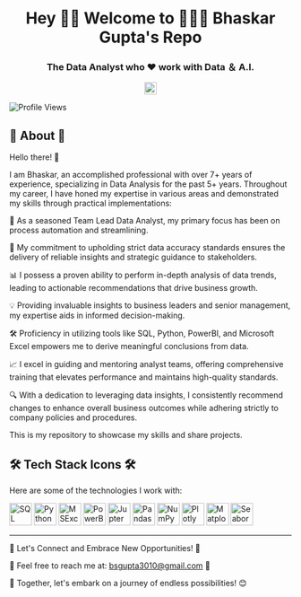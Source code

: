 <h1 align="center">Hey 👋🏻 Welcome to 👨🏻‍💻 Bhaskar Gupta's Repo</h1>

<h3 align="center">The Data Analyst who ♥ work with Data ＆ A.I.</h3>

<p align="center">
<a href="https://linkedin.com/in/bhaskarguptaa" target="blank">
<img align="center" src="https://cdn.jsdelivr.net/npm/simple-icons@3/icons/linkedin.svg" alt="Bhaskar-Gupta" width="22px" />
</a>

![Profile Views](https://komarev.com/ghpvc/?username=BSGuptaa&color=blue)

## 📝 About 📝

Hello there! 👋

I am Bhaskar, an accomplished professional with over 7+ years of experience, specializing in Data Analysis for the past 5+ years. Throughout my career, I have honed my expertise in various areas and demonstrated my skills through practical implementations:

🚀 As a seasoned Team Lead Data Analyst, my primary focus has been on process automation and streamlining.
 
💼 My commitment to upholding strict data accuracy standards ensures the delivery of reliable insights and strategic guidance to stakeholders.
 
📊 I possess a proven ability to perform in-depth analysis of data trends, leading to actionable recommendations that drive business growth.
 
💡 Providing invaluable insights to business leaders and senior management, my expertise aids in informed decision-making.

🛠️ Proficiency in utilizing tools like SQL, Python, PowerBI, and Microsoft Excel empowers me to derive meaningful conclusions from data.

📈 I excel in guiding and mentoring analyst teams, offering comprehensive training that elevates performance and maintains high-quality standards.

🔍 With a dedication to leveraging data insights, I consistently recommend changes to enhance overall business outcomes while adhering strictly to company policies and procedures.

This is my repository to showcase my skills and share projects.

## 🛠️ Tech Stack Icons 🛠️
Here are some of the technologies I work with:

<img src="https://www.acuitytraining.co.uk/wp-content/uploads/2018/11/SQL-Icon.svg" alt="SQL" title="SQL" width="40" height="40"/> <img src="https://www.joinideas.org/wp-content/uploads/2017/06/python-logo.png" alt="Python" title="Python" width="40" height="40"/> <img src="https://cdn.icon-icons.com/icons2/195/PNG/256/Excel_2013_23480.png" alt="MSExcel" title="MSExcel" width="40" height="40"/> <img src="https://cdn.windowsreport.com/wp-content/uploads/2019/08/Power-bi-Authentication-error.jpg" alt="PowerBI" title="PowerBI" width="40" height="40"/> <img src="https://technology.amis.nl/wp-content/uploads/2020/11/image-27.png" alt="JupterNotebook" title="JupterNotebook" width="40" height="40"/> <img src="https://miro.medium.com/v2/resize:fit:915/0*RWkQ0Fziw792xa0S" alt="Pandas" title="Pandas" width="40" height="40"/> <img src="https://miro.medium.com/v2/resize:fit:1001/1*vPezx00A1u0WAfS8e8wBXQ.png" alt="NumPy" title="NumPy" width="40" height="40"/> <img src="https://store-images.s-microsoft.com/image/apps.36868.bfb0e2ee-be9e-4c73-807f-e0a7b805b1be.712aff5d-5800-47e0-97be-58d17ada3fb8.a46845e6-ce94-44cf-892b-54637c6fcf06" alt="Plotly" title="Plotly" width="40" height="40"/> <img src="https://static.javatpoint.com/tutorial/matplotlib/images/matplotlib-tutorial.png" alt="Matplotlib" title="Matplotlib" width="40" height="40"/> <img src="https://seaborn.pydata.org/_images/logo-tall-lightbg.svg" alt="Seaborn" title="Seaborn" width="40" height="40"/>

---

📩 Let's Connect and Embrace New Opportunities! 🚀

💌 Feel free to reach me at: bsgupta3010@gmail.com 💌

🤝 Together, let's embark on a journey of endless possibilities! 😊
